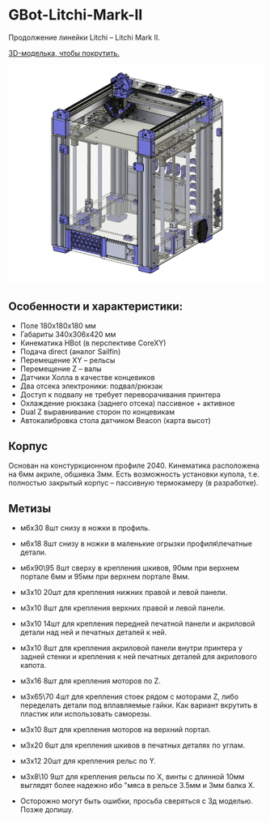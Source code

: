 # GBot-Litchi-Mark-II

Продолжение линейки Litchi – Litchi Mark II. 

[3D-моделька, чтобы покрутить.](https://myhub.autodesk360.com/ue2ddbd59/g/shares/SH286ddQT78850c0d8a4284d03fa6811be10?mode=embed)

![](./pics/GBot-Litchi-Mark-II-13032025.png)

## Особенности и характеристики:

- Поле 180х180х180 мм
- Габариты 340х306х420 мм
- Кинематика HBot (в перспективе CoreXY)
- Подача direct (аналог Sailfin)
- Перемещение XY – рельсы
- Перемещение Z – валы
- Датчики Холла в качестве концевиков
- Два отсека электроники: подвал/рюкзак
- Доступ к подвалу не требует переворачивания принтера
- Охлаждение рюкзака (заднего отсека) пассивное + активное
- Dual Z выравнивание сторон по концевикам
- Автокалибровка стола датчиком Beacon (карта высот)



## Корпус

Основан на констуркционном профиле 2040. Кинематика расположена на 6мм акриле, обшивка 3мм. Есть возможность установки купола, т.е. полностью закрытый корпус – пассивную термокамеру (в разработке).

## Метизы
- м6х30    8шт снизу в ножки в профиль.
- м6х18    8шт снизу в ножки в маленькие огрызки профиля\печатные детали.
- м6х90\95    8шт сверху в крепления шкивов, 90мм при верхнем портале 6мм и 95мм при верхнем портале 8мм.
- м3х10    20шт для крепления нижних правой и левой панели.
- м3х10    8шт для крепления верхних правой и левой панели.
- м3х10    14шт для крепления передней печатной панели и акриловой детали над ней и печатных деталей к ней.
- м3х10    8шт для крепления акриловой панели внутри принтера у задней стенки и крепления к ней печатных деталей для акрилового капота.
- м3х16    8шт для крепления моторов по Z.
- м3х65\70    4шт для крепления стоек рядом с моторами Z, либо переделать детали под вплавляемые гайки. Как вариант вкрутить в пластик или использовать саморезы.
- м3х10    8шт для крепления моторов на верхний портал.
- м3х20    6шт для крепления шкивов в печатных деталях по углам.
- м3х12    20шт для крепления рельс по Y.
- м3х8\10    9шт для крепления рельсы по Х, винты с длинной 10мм выглядят более надежно ибо "мяса в рельсе 3.5мм и 3мм балка Х.

- Осторожно могут быть ошибки, просьба сверяться с 3д моделью. Позже допишу.
